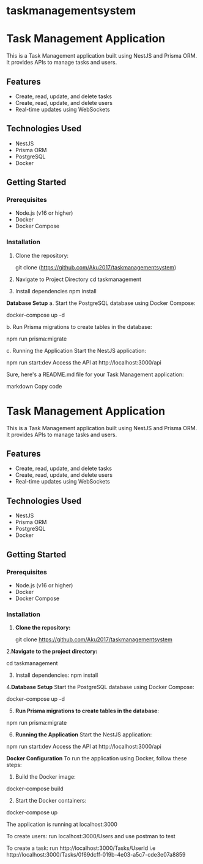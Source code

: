 # taskmanagementsystem
# Task Management Application

This is a Task Management application built using NestJS and Prisma ORM. It provides APIs to manage tasks and users.

## Features

- Create, read, update, and delete tasks
- Create, read, update, and delete users
- Real-time updates using WebSockets

## Technologies Used

- NestJS
- Prisma ORM
- PostgreSQL
- Docker

## Getting Started

### Prerequisites

- Node.js (v16 or higher)
- Docker
- Docker Compose

### Installation

1. Clone the repository:

   git clone (https://github.com/Aku2017/taskmanagementsystem)
  
2. Navigate to Project Directory
cd taskmanagement

3. Install dependencies
npm install

**Database Setup**
a. Start the PostgreSQL database using Docker Compose:

docker-compose up -d

b. Run Prisma migrations to create tables in the database:

npm run prisma:migrate

c. Running the Application
Start the NestJS application:

npm run start:dev
Access the API at http://localhost:3000/api


Sure, here's a README.md file for your Task Management application:

markdown
Copy code
# Task Management Application

This is a Task Management application built using NestJS and Prisma ORM. It provides APIs to manage tasks and users.

## Features

- Create, read, update, and delete tasks
- Create, read, update, and delete users
- Real-time updates using WebSockets

## Technologies Used

- NestJS
- Prisma ORM
- PostgreSQL
- Docker

## Getting Started

### Prerequisites

- Node.js (v16 or higher)
- Docker
- Docker Compose

### Installation

1. **Clone the repository:**

   git clone https://github.com/Aku2017/taskmanagementsystem
   
2.**Navigate to the project directory:**

cd taskmanagement

3. Install dependencies:
npm install

4.**Database Setup**
Start the PostgreSQL database using Docker Compose:

docker-compose up -d

5. **Run Prisma migrations to create tables in the database**:

npm run prisma:migrate

6. **Running the Application**
Start the NestJS application:

npm run start:dev
Access the API at http://localhost:3000/api

**Docker Configuration**
To run the application using Docker, follow these steps:

1. Build the Docker image:

docker-compose build


2. Start the Docker containers:

docker-compose up

The application is running at localhost:3000

To create users: run localhost:3000/Users and use postman to test

To create a task: run http://localhost:3000/Tasks/UserId i.e http://localhost:3000/Tasks/0f69dcff-019b-4e03-a5c7-cde3e07a8859
